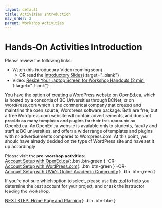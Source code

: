 ```yaml
---
layout: default
title: Activities Introduction
nav_order: 2
parent: Workshop Activities
---
```

# Hands-On Activities Introduction

Please review the following links:

- Watch this Introductory Video (coming soon).
    - OR read the [Introductory Slides](https://goo.gl/kGGQJ3){:target="_blank"} 
- Video: [Resize Your Laptop Screen for Workshop Handouts (2 min)](https://www.youtube.com/watch?v=Igk5hZUfzN0){:target="_blank"}

You have the option of creating a WordPress website on OpenEd.ca, which is hosted by a consortia of BC Universities through BCNet, or on WordPress.com which is the commerical company that created and maintains the open source, Wordpress software package. Both are free, but a free Wordpress.com website will contain advertisements, and does not provide as many templates and plugins for their free accounts as OpenEd.ca. An OpenEd.ca website is available only to students, faculty and staff at BC universities, and offers a wider range of templates and plugins with no advertisements compared to Wordpress.com. At this point, you should have already decided on the type of WordPress site and have set it up accordingly 

Please visit the **pre-worshop activities**:<br>
[Account Setup with OpenEd.ca](open-ed-account-setup.html){: .btn .btn-green }
-OR-<br>
[Account Setup with WordPress.com](account-setup-post.html){: .btn .btn-green }
-OR-<br>
[Account Setup with UVic's Online Academic Community](https://onlineacademiccommunity.uvic.ca/wp-login.php){: .btn .btn-green }

If you're not sure which option to select, please use [this tool](https://uviclibraries.github.io/wordpress/wizard/) to help you determine the best account for your project, and or ask the instructor leading the workshop.

[NEXT STEP: Home Page and Planning](activity-home-page.html){: .btn .btn-blue }

